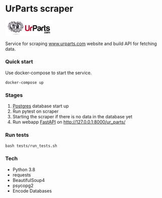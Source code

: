 # UrParts scraper
<img src="UrParts-company.jpeg" alt="UrPartsLogo" width="150"/>

Service for scraping www.urparts.com website and build API for fetching data.

### Quick start
Use docker-compose to start the service.
```
docker-compose up
```

### Stages
1. [Postgres](https://www.postgresql.org/) database start up
2. Run pytest on scraper
3. Starting the scraper if there is no data in the database yet
4. Run webapp [FastAPI](https://fastapi.tiangolo.com/) on http://127.0.0.1:8000/ur_parts/

### Run tests
```
bash tests/run_tests.sh
```

### Tech
- Python 3.8
- requests
- BeautifulSoup4
- psycopg2
- Encode Databases
